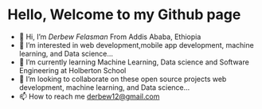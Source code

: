 
 # Hello, Welcome to my Github page 

 - 👋 Hi, I’m <em>Derbew Felasman</em> From Addis Ababa, Ethiopia 
 - 👀 I’m interested in  web development,mobile app development, machine learning, and Data science...
 - 🌱 I’m currently learning Machine Learning, Data science and Software Engineering at Holberton School 
 - 💞️ I’m looking to collaborate on these open source projects web development, machine learning, and Data science...
 - 📫 How to reach me derbew12@gmail.com 

<!---
The distance between what you want and what you get is what you do
--->
 
